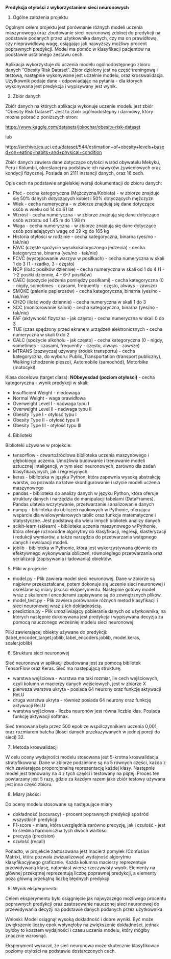 <b>Predykcja otyłości z wykorzystaniem sieci neuronowych</b>


1. Ogólne założenia projektu

Ogólnym celem projektu jest porównanie różnych modeli uczenia maszynowego oraz zbudowanie sieci neuronowej zdolnej do predykcji na podstawie podanych przez użytkownika danych, czy ma on prawidłową, czy nieprawidłową wagę, osiągając jak najwyższy możliwy procent poprawnych predykcji. Model ma pomóc w klasyfikacji pacjentów na podstawie ustalonego zestawu cech.

Aplikacja wykorzystuje do uczenia modelu ogólnodostępnego zbioru danych “Obesity Risk Dataset”. Zbiór dzielony jest na część treningową i testową, następnie wykonywane jest uczelnie modelu, oraz krosswalidacja. Użytkownik podaje dane - odpowiadając na pytania -  dla których wykonywana jest predykcja i wypisywany jest wynik.

2. Zbiór danych

Zbiór danych na których aplikacja wykonuje uczenie modelu jest zbiór “Obesity Risk Dataset”. Jest to zbiór ogólnodostępny i darmowy, który można pobrać z poniższych stron:

https://www.kaggle.com/datasets/jpkochar/obesity-risk-dataset

lub

https://archive.ics.uci.edu/dataset/544/estimation+of+obesity+levels+based+on+eating+habits+and+physical+condition

Zbiór danych zawiera dane dotyczące otyłości wśród obywatelu Mekyku, Peru i Kolumbii, określanej na podstawie ich nawyków żywieniowych oraz kondycji fizycznej. Posiada on 2111 instancji danych, oraz 16 cech. 

Opis cech na podstawie angielskiej wersji dokumentacji do zbioru danych:
- Płeć - cecha kategoryczna (Mężczyzna/Kobieta) - w zbiorze znajduje się 50% danych dotyczących kobiet i 50% dotyczących mężczyzn
- Wiek - cecha numeryczna - w zbiorze znajdują się dane dotyczące osób w wieku od 14 do 61 lat
- Wzrost - cecha numeryczna - w zbiorze znajdują się dane dotyczące osób wzrostu od 1.45 m do 1.98 m
- Waga - cecha numeryczna - w zbiorze znajdują się dane dotyczące osób posiadających wagę od 39 kg do 165 kg
- Historia otyłości w rodzinie - cecha kategoryczna, binarna (yes/no - tak/nie)
- FAVC (częste spożycie wysokokalorycznego jedzenia) - cecha kategoryczna, binarna (yes/no - tak/nie)
- FCVC (występowanie warzyw w posiłkach) - cecha numeryczna w skali 1 do 3 (1 - rzadko, 3 - często)
- NCP (ilość posiłków dziennie) - cecha numeryczna w skali od 1 do 4 (1 - 1-2 posiłki dziennie, 4 - 6-7 posiłków)
- CAEC (spożycie jedzenia pomiędzy posiłkami) - cecha kategoryczna (0 - nigdy, sometimes - czasami, frequently - często, always - zawsze)
- SMOKE (palenie papierosów) - cecha kategoryczna, binarna (yes/no - tak/nie)
- CH2O (ilość wody dziennie) - cecha numeryczna w skali 1 do 3
- SCC (monitorowanie kalorii) - cecha kategoryczna, binarna (yes/no - tak/nie)
- FAF (aktywność fizyczna - jak często) - cecha numeryczna w skali 0 do 3
- TUE (czas spędzony przed ekranem urządzeń elektronicznych - cecha numeryczna w skali 0 do 2
- CALC (spożycie alkoholu - jak często) - cecha kategoryczna (0 - nigdy, sometimes - czasami, frequently - często, always - zawsze)
- MTRANS (zazwyczaj używany środek transportu) - cecha kategoryczna, do wyboru: Public_Transportation (transport publiczny), Walking (chodzenie pieszo), Automobile (samochód), Motorbike (motocykl)

Klasa docelowa (target class):
<b>NObeyesdad (poziom otyłości)</b> - cecha kategoryczna - wynik predykcji w skali:
- Insufficient Weight - niedowaga
- Normal Weight - waga prawidłowa
- Overweight Level I - nadwaga typu I
- Overweight Level II - nadwaga typu II
- Obesity Type I - otyłość typu I
- Obesity Type II  - otyłość typu II
- Obesity Type III - otyłość typu III

4. Biblioteki

Biblioteki używane w projekcie: 
- tensorflow - otwartoźródłowa biblioteka uczenia maszynowego i głębokiego uczenia. Umożliwia budowanie i trenowanie modeli sztucznej inteligencji, w tym sieci neuronowych, zarówno dla zadań klasyfikacyjnych, jak i regresyjnych.
- keras - biblioteka w języku Python, która zapewnia wysoką abstrakcję warstw, co pozwala na łatwe skonfigurowanie i użycie modeli uczenia maszynowego
- pandas - biblioteka do analizy danych w języku Python, która oferuje struktury danych i narzędzia do manipulacji tabelami (DataFrames). Pandas ułatwia wczytywanie, przetwarzanie i analizowanie danych
- numpy - biblioteka do obliczeń naukowych w Pythonie, oferująca wsparcie dla wielowymiarowych tablic oraz funkcje matematyczne i statystyczne. Jest podstawą dla wielu innych bibliotek analizy danych
- scikit-learn (sklearn) - biblioteka uczenia maszynowego w Pythonie, która oferuje różnorodne algorytmy do klasyfikacji, regresji, klasteryzacji i redukcji wymiarów, a także narzędzia do przetwarzania wstępnego danych i ewaluacji modeli.
- joblib - biblioteka w Pythonie, która jest wykorzystywana głównie do efektywnego wykonywania obliczeń, równoległego przetwarzania oraz serializacji (zapisywania i ładowania) obiektów.

5. Pliki w projekcie

- model.py - Plik zawiera model sieci neuronowej. Dane w zbiorze są najpierw przekształcane, potem dokonuje się uczenie sieci neuronowej i określane są miary jakości eksperymentu. Następnie gotowy model wraz z skalerem i encoderami zapisywane są do zewnętrznych plików.
- model_test.py - Plik zawiera porównanie różnych metod klasyfikacji i sieci neuronowej wraz z ich dokładnością. 
- prediction.py - Plik umożliwiający pobieranie danych od użytkownika, na których następnie dokonywana jest predykcja i wypisywana decyzja za pomocą nauczonego wcześniej modelu sieci neuronowej

Pliki zawierającej obiekty używane do predykcji:
 (label_encoder_target.joblib, label_encoders.joblib, model.keras, scaler.joblib)

6. Struktura sieci neuronowej

Sieć neuronowa w aplikacji zbudowana jest za pomocą bibliotek TensorFlow oraz Keras. 
Sieć ma następującą strukturę:
- warstwa wejściowa - warstwa ma taki rozmiar, ile cech wejściowych, czyli kolumn w macierzy danych wejściowych, jest w zbiorze X 
- pierwsza warstwa ukryta - posiada 64 neurony oraz funkcję aktywacji ReLU
- druga warstwa ukryta - również posiada 64 neurony oraz funkcję aktywacji ReLU
- warstwa wyjściowa - liczba neuronów jest równa liczbie klas. Posiada funkcję aktywacji softmax.

Sieć trenowana była przez 500 epok ze współczynnikiem uczenia 0,001, oraz rozmiarem batcha (ilości danych przekazywanych w jednej porcji do sieci) 32. 

7. Metoda kroswalidacji

W celu oceny wydajności modelu stosowana jest 5-krotna kroswalidacja stratyfikowana. Dane w zbiorze podzielone są na 5 równych części, każda z nich zawierająca proporcjonalną reprezentację każdej klasy. Następnie model jest trenowany na 4 z tych części i testowany na piątej. Proces ten powtarzany jest 5 razy, gdzie za każdym razem jako zbiór testowy używana jest inna część zbioru. 

8. Miary jakości

Do oceny modelu stosowane są następujące miary
- dokładność (accuracy) - procent poprawnych predykcji spośród wszystkich predykcji
- F1-score - miara, która uwzględnia zarówno precyzję, jak i czułość - jest to średnia harmoniczna tych dwóch wartości
- precyzja (precision) 
- czułość (recall) 

Ponadto, w projekcie zastosowana jest macierz pomyłek (Confusion Matrix), która pozwala zwizualizować wydajność algorytmu klasyfikacyjnego graficznie. Każda kolumna macierzy reprezentuje przewidywaną klasę, natomiast wiersz rzeczywisty wynik. Elementy na głównej przekątnej reprezentują liczbę poprawnej predykcji, a elementy poza główną przekątną liczbę błędnych predykcji. 

9. Wynik eksperymentu

Celem eksperymentu było osiągnięcie jak najwyższego możliwego procentu poprawnych predykcji oraz zastosowanie nauczonej sieci neuronowej do przewidywania decyzji na podstawie danych podanych przez użytkownika. 

Wnioski: Model osiągnął wysoką dokładność i dobre wyniki. Być może zwiększenie liczby epok wpłynęłoby na zwiększenie dokładności, jednak byłoby to kosztem wydajności i czasu uczenia modelu, który mógłby znacznie wzrosnąć.

Eksperyment wykazał, że sieć neuronowa może skutecznie klasyfikować poziomy otyłości na podstawie dostarczonych cech.
 





